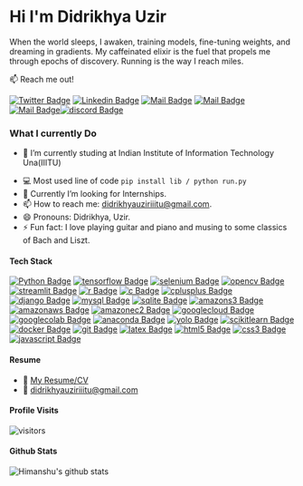 # Hi I'm Didrikhya Uzir 


When the world sleeps, I awaken, training models, fine-tuning weights, and dreaming in gradients. My caffeinated elixir is the fuel that propels me through epochs of discovery. Running is the way I reach miles. 

:mailbox: Reach me out!

[![Twitter Badge](https://img.shields.io/badge/-@h__sharma-1ca0f1?style=flat&labelColor=1ca0f1&logo=twitter&logoColor=white&link=https://twitter.com/h__sharma)](https://twitter.com/h__sharma) [![Linkedin Badge](https://img.shields.io/badge/-himanshu-0e76a8?style=flat&labelColor=0e76a8&logo=linkedin&logoColor=white)](https://www.linkedin.com/in/himanshu-sharma-b0716b162/) [![Mail Badge](https://img.shields.io/badge/-@hiiimanshu_sharma-e84393?style=flat&labelColor=e84393&logo=instagram&logoColor=white)](https://instagram.com/hiiimanshu_sharma) [![Mail Badge](https://img.shields.io/badge/-himanshu-c0392b?style=flat&labelColor=c0392b&logo=gmail&logoColor=white)](mailto:himanshubasotiya10@gmail.com)[![Mail Badge](https://img.shields.io/badge/-himanshu-181717?style=flat&labelColor=181717&logo=github&logoColor=white)](#181717)[![discord Badge](https://img.shields.io/badge/-himanshu_shrma-5865F2?style=flat&labelColor=181717&logo=discord&logoColor=white)](#5865F2)

<!-- TODO: Add last video link -->

### What I currently Do

<!-- 🔭 I am working as a Software Intern at VarsityPro. -->
- 🏫 I’m currently studing at Indian Institute of Information Technology Una(IIITU)
<!-- 🔭 I have worked as a Quantitative Trading Analyst for Tanmay Agarwal where I builded and back-tested Trading Strategies. -->
- :computer: Most used line of code `pip install lib / python run.py`
- 🤔 Currently I’m looking for Internships.
- 📫 How to reach me: didrikhyauziriiitu@gmail.com.
- 😄 Pronouns: Didrikhya, Uzir.
- ⚡ Fun fact: I love playing guitar and piano and musing to some classics of Bach and Liszt.

#### Tech Stack

<!-- TODO: Make technologies links takes you to repositories -->

[![Python Badge](https://img.shields.io/badge/-Python-3776AB?style=for-the-badge&labelColor=black&logo=Python&logoColor=3776AB)](#) [![tensorflow Badge](https://img.shields.io/badge/-tensorflow-FF6F00?style=for-the-badge&labelColor=black&logo=tensorflowt&logoColor=FF6F00)](#) [![selenium Badge](https://img.shields.io/badge/-selenium-43B02A?style=for-the-badge&labelColor=black&logo=selenium&logoColor=43B02A)](#) [![opencv Badge](https://img.shields.io/badge/-opencv-5C3EE8?style=for-the-badge&labelColor=black&logo=opencv&logoColor=5C3EE8)](#) [![streamlit Badge](https://img.shields.io/badge/-streamlit-FF4B4B?style=for-the-badge&labelColor=black&logo=streamlit&logoColor=FF4B4B)](#) [![r Badge](https://img.shields.io/badge/-r-276DC3?style=for-the-badge&labelColor=black&logo=r&logoColor=276DC3)](#) [![c Badge](https://img.shields.io/badge/-c-A8B9CC?style=for-the-badge&labelColor=black&logo=c&logoColor=A8B9CC)](#)
[![cplusplus Badge](https://img.shields.io/badge/-c++-00599C?style=for-the-badge&labelColor=black&logo=cplusplus&logoColor=00599C)](#) [![django Badge](https://img.shields.io/badge/-django-092E20?style=for-the-badge&labelColor=black&logo=django&logoColor=092E20)](#) [![mysql Badge](https://img.shields.io/badge/-mysql-4479A1?style=for-the-badge&labelColor=black&logo=mysql&logoColor=4479A1)](#) [![sqlite Badge](https://img.shields.io/badge/-sqlite-003B57?style=for-the-badge&labelColor=black&logo=sqlite&logoColor=003B57)](#) [![amazons3 Badge](https://img.shields.io/badge/-amazons3-569A31?style=for-the-badge&labelColor=black&logo=amazons3&logoColor=569A31)](#) [![amazonaws Badge](https://img.shields.io/badge/-amazonaws-232F3E?style=for-the-badge&labelColor=black&logo=amazonaws&logoColor=232F3E)](#) [![amazonec2 Badge](https://img.shields.io/badge/-amazonec2-FF9900?style=for-the-badge&labelColor=black&logo=amazonec2&logoColor=FF9900)](#) [![googlecloud Badge](https://img.shields.io/badge/-googlecloud-4285F4?style=for-the-badge&labelColor=black&logo=googlecloud&logoColor=4285F4)](#) [![googlecolab Badge](https://img.shields.io/badge/-googlecolab-276DC3?style=for-the-F9AB00badge&labelColor=black&logo=googlecolab&logoColor=F9AB00)](#) [![anaconda Badge](https://img.shields.io/badge/-anaconda-44A833?style=for-the-badge&labelColor=black&logo=anaconda&logoColor=44A833)](#) [![yolo Badge](https://img.shields.io/badge/-yolo-00FFFF?style=for-the-badge&labelColor=black&logo=yolo&logoColor=00FFFF)](#) [![scikitlearn Badge](https://img.shields.io/badge/-scikitlearn-F7931E?style=for-the-badge&labelColor=black&logo=scikitlearn&logoColor=F7931E)](#) [![docker Badge](https://img.shields.io/badge/-docker-2496ED?style=for-the-badge&labelColor=black&logo=docker&logoColor=2496ED)](#) [![git Badge](https://img.shields.io/badge/-git-F05032?style=for-the-badge&labelColor=black&logo=git&logoColor=F05032)](#) [![latex Badge](https://img.shields.io/badge/-latex-008080?style=for-the-badge&labelColor=black&logo=latex&logoColor=008080)](#) [![html5 Badge](https://img.shields.io/badge/-html5-E34F26?style=for-the-badge&labelColor=black&logo=html5&logoColor=E34F26)](#) [![css3 Badge](https://img.shields.io/badge/-css-1572B6?style=for-the-badge&labelColor=black&logo=css3&logoColor=1572B6)](#) [![javascript Badge](https://img.shields.io/badge/-javascript-F7DF1E?style=for-the-badge&labelColor=black&logo=javascript&logoColor=F7DF1E)](#)




#### Resume
- :paperclip: [My Resume/CV]([[https://github.com/ipenywis/ipenywis/blob/master/resumes/resume%20v1.0.pdf](https://drive.google.com/file/d/1eiwAoJ4qbklVSkbvNKZhsfQ5xV35plAU/view?usp=sharing)])
- :email: didrikhyauziriiitu@gmail.com


#### Profile Visits 

![visitors](https://visitor-badge.glitch.me/badge?page_id=hiiimanshusharma.hiiimanshusharma&left_color=green&right_color=red)

#### Github Stats

![Himanshu's github stats](https://github-readme-stats.vercel.app/api?username=hiiimanshusharma&count_private=true&theme=tokyonight&hide=contribs,prs)

</details>


